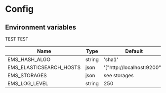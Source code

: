 # Config

## Environment variables

TEST TEST

| Name                    | Type   | Default                     |
|-------------------------|--------|-----------------------------|
| EMS_HASH_ALGO           | string | 'sha1'                      |
| EMS_ELASTICSEARCH_HOSTS | json   | '["http://localhost:9200"]' |
| EMS_STORAGES            | json   | see storages                |
| EMS_LOG_LEVEL           | string | 250                         |


